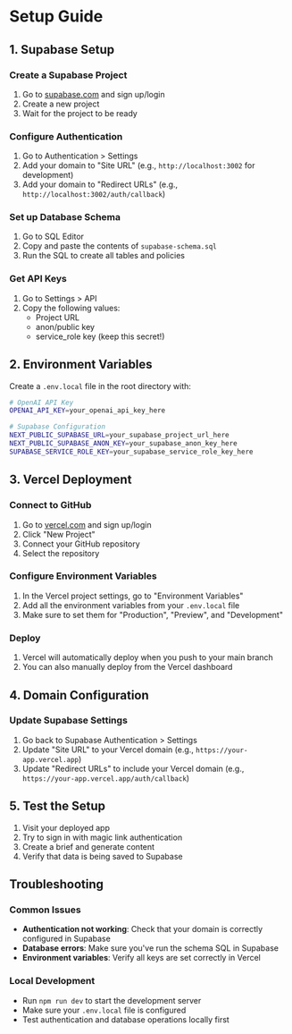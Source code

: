 # Setup Guide

## 1. Supabase Setup

### Create a Supabase Project
1. Go to [supabase.com](https://supabase.com) and sign up/login
2. Create a new project
3. Wait for the project to be ready

### Configure Authentication
1. Go to Authentication > Settings
2. Add your domain to "Site URL" (e.g., `http://localhost:3002` for development)
3. Add your domain to "Redirect URLs" (e.g., `http://localhost:3002/auth/callback`)

### Set up Database Schema
1. Go to SQL Editor
2. Copy and paste the contents of `supabase-schema.sql`
3. Run the SQL to create all tables and policies

### Get API Keys
1. Go to Settings > API
2. Copy the following values:
   - Project URL
   - anon/public key
   - service_role key (keep this secret!)

## 2. Environment Variables

Create a `.env.local` file in the root directory with:

```bash
# OpenAI API Key
OPENAI_API_KEY=your_openai_api_key_here

# Supabase Configuration
NEXT_PUBLIC_SUPABASE_URL=your_supabase_project_url_here
NEXT_PUBLIC_SUPABASE_ANON_KEY=your_supabase_anon_key_here
SUPABASE_SERVICE_ROLE_KEY=your_supabase_service_role_key_here
```

## 3. Vercel Deployment

### Connect to GitHub
1. Go to [vercel.com](https://vercel.com) and sign up/login
2. Click "New Project"
3. Connect your GitHub repository
4. Select the repository

### Configure Environment Variables
1. In the Vercel project settings, go to "Environment Variables"
2. Add all the environment variables from your `.env.local` file
3. Make sure to set them for "Production", "Preview", and "Development"

### Deploy
1. Vercel will automatically deploy when you push to your main branch
2. You can also manually deploy from the Vercel dashboard

## 4. Domain Configuration

### Update Supabase Settings
1. Go back to Supabase Authentication > Settings
2. Update "Site URL" to your Vercel domain (e.g., `https://your-app.vercel.app`)
3. Update "Redirect URLs" to include your Vercel domain (e.g., `https://your-app.vercel.app/auth/callback`)

## 5. Test the Setup

1. Visit your deployed app
2. Try to sign in with magic link authentication
3. Create a brief and generate content
4. Verify that data is being saved to Supabase

## Troubleshooting

### Common Issues
- **Authentication not working**: Check that your domain is correctly configured in Supabase
- **Database errors**: Make sure you've run the schema SQL in Supabase
- **Environment variables**: Verify all keys are set correctly in Vercel

### Local Development
- Run `npm run dev` to start the development server
- Make sure your `.env.local` file is configured
- Test authentication and database operations locally first
